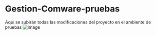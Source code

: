 # Gestion-Comware-pruebas
Aquí se subirán todas las modificaciones  del proyecto en el ambiente de pruebas
![image](https://github.com/esarmiem/Gestion-Comware-pruebas/assets/114357859/ff4f86aa-c70f-4d9e-a488-e10219540f5b)
